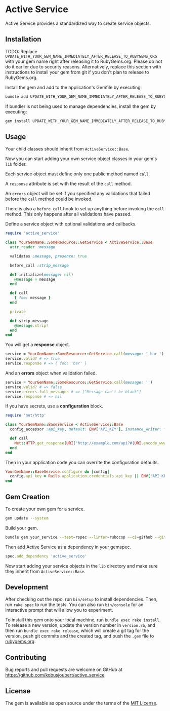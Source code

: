# Active Service

Active Service provides a standardized way to create service objects.

## Installation

TODO: Replace `UPDATE_WITH_YOUR_GEM_NAME_IMMEDIATELY_AFTER_RELEASE_TO_RUBYGEMS_ORG` with your gem name right after releasing it to RubyGems.org. Please do not do it earlier due to security reasons. Alternatively, replace this section with instructions to install your gem from git if you don't plan to release to RubyGems.org.

Install the gem and add to the application's Gemfile by executing:

```bash
bundle add UPDATE_WITH_YOUR_GEM_NAME_IMMEDIATELY_AFTER_RELEASE_TO_RUBYGEMS_ORG
```

If bundler is not being used to manage dependencies, install the gem by executing:

```bash
gem install UPDATE_WITH_YOUR_GEM_NAME_IMMEDIATELY_AFTER_RELEASE_TO_RUBYGEMS_ORG
```

## Usage

Your child classes should inherit from `ActiveService::Base`.

Now you can start adding your own service object classes in your gem's `lib` folder.

Each service object must define only one public method named `call`.

A `response` attribute is set with the result of the `call` method.

An `errors` object will be set if you specified any validations that failed before the `call` method could be invoked.

There is also a `before_call` hook to set up anything before invoking the `call` method. This only happens after all validations have passed.

Define a service object with optional validations and callbacks.

```ruby
require 'active_service'

class YourGemName::SomeResource::GetService < ActiveService::Base
  attr_reader :message

  validates :message, presence: true

  before_call :strip_message

  def initialize(message: nil)
    @message = message
  end

  def call
    { foo: message }
  end

  private

  def strip_message
    @message.strip!
  end
end
```

You will get a **response** object.

```ruby
service = YourGemName::SomeResource::GetService.call(message: ' bar ')
service.valid? # => true
service.response # => { foo: 'bar' }
```

And an **errors** object when validation failed.

```ruby
service = YourGemName::SomeResource::GetService.call(message: '')
service.valid? # => false
service.errors.full_messages # => ["Message can't be blank"]
service.response # => nil
```

If you have secrets, use a **configuration** block.

```ruby
require 'net/http'

class YourGemName::BaseService < ActiveService::Base
  config_accessor :api_key, default: ENV['API_KEY'], instance_writer: false

  def call
    Net::HTTP.get_response(URI("http://example.com/api?#{URI.encode_www_form(api_key: api_key)}"))
  end
end
```

Then in your application code you can overrite the configuration defaults.

```ruby
YourGemName::BaseService.configure do |config|
  config.api_key = Rails.application.credentials.api_key || ENV['API_KEY']
end
```

## Gem Creation

To create your own gem for a service.

```bash
gem update --system
```

Build your gem.

```bash
bundle gem your_service --test=rspec --linter=rubocop --ci=github --github-username=<your_profile_name> --git --changelog --mit
```

Then add Active Service as a dependency in your gemspec.

```ruby
spec.add_dependency 'active_service'
```

Now start adding your service objects in the `lib` directory and make sure they inherit from `ActiveService::Base`.

## Development

After checking out the repo, run `bin/setup` to install dependencies. Then, run `rake spec` to run the tests. You can also run `bin/console` for an interactive prompt that will allow you to experiment.

To install this gem onto your local machine, run `bundle exec rake install`. To release a new version, update the version number in `version.rb`, and then run `bundle exec rake release`, which will create a git tag for the version, push git commits and the created tag, and push the `.gem` file to [rubygems.org](https://rubygems.org).

## Contributing

Bug reports and pull requests are welcome on GitHub at https://github.com/kobusjoubert/active_service.

## License

The gem is available as open source under the terms of the [MIT License](https://opensource.org/licenses/MIT).
